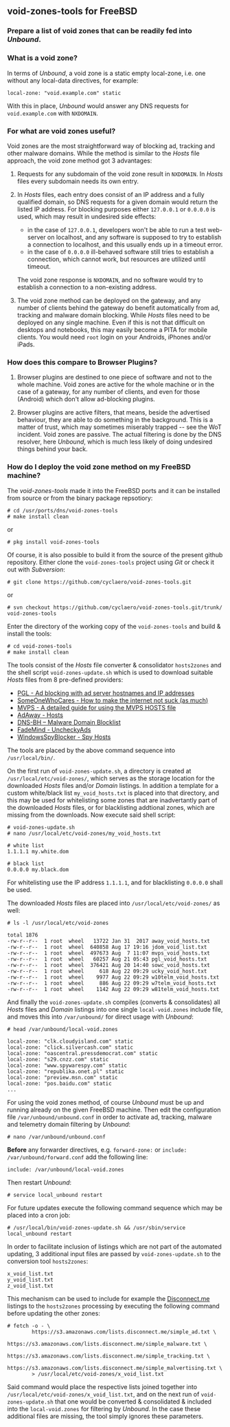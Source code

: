 ## void-zones-tools for FreeBSD
### Prepare a list of void zones that can be readily fed into *Unbound*.

### What is a void zone?

In terms of *Unbound*, a void zone is a static empty local-zone, i.e. one without any local-data directives, for example:
    
    local-zone: "void.example.com" static
    
With this in place, *Unbound* would answer any DNS requests for `void.example.com` with `NXDOMAIN`.


### For what are void zones useful?

Void zones are the most straightforward way of blocking ad, tracking and other malware domains.
While the method is similar to the *Hosts* file approach, the void zone method got 3 advantages:

1. Requests for any subdomain of the void zone result in `NXDOMAIN`.
   In *Hosts* files every subdomain needs its own entry.

2. In *Hosts* files, each entry does consist of an IP address and a fully qualified domain,
   so DNS requests for a given domain would return the listed IP address. For blocking
   purposes either `127.0.0.1` or `0.0.0.0` is used, which may result in undesired side effects:
   
   - in the case of `127.0.0.1`, developers won't be able to run a test web-server on localhost,
     and any software is supposed to try to establish a connection to localhost, and this 
     usually ends up in a timeout error. 
   - in the case of `0.0.0.0` ill-behaved software still tries to establish a connection, which
     cannot work, but resources are utilized until timeout.
   
   The void zone response is `NXDOMAIN`, and no software would try to establish a connection
   to a non-existing address.

3. The void zone method can be deployed on the gateway, and any number of clients behind the
   gateway do benefit automatically from ad, tracking and malware domain blocking. While *Hosts*
   files need to be deployed on any single machine. Even if this is not that difficult on
   desktops and notebooks, this may easily become a PITA for mobile clients. You would need
   `root` login on your Androids, iPhones and/or iPads.


### How does this compare to Browser Plugins?

1. Browser plugins are destined to one piece of software and not to the whole machine.
   Void zones are active for the whole machine or in the case of a gateway, for any
   number of clients, and even for those (Android) which don't allow ad-blocking plugins.

2. Browser plugins are active filters, that means, beside the advertised behaviour, they
   are able to do something in the background. This is a matter of trust, which may
   sometimes miserably trapped -- see the WoT incident. Void zones are passive. The actual
   filtering is done by the DNS resolver, here *Unbound*, which is much less likely of doing
   undesired things behind your back.


### How do I deploy the void zone method on my FreeBSD machine?

The *void-zones-tools* made it into the FreeBSD ports and it can be installed from source or from the binary package repsotiory:

    # cd /usr/ports/dns/void-zones-tools
    # make install clean
    
or

    # pkg install void-zones-tools


Of course, it is also possible to build it from the source of the present github repository. Either clone the `void-zones-tools` project using *Git* or check it out with *Subversion*:

    # git clone https://github.com/cyclaero/void-zones-tools.git

or

    # svn checkout https://github.com/cyclaero/void-zones-tools.git/trunk/ void-zones-tools
    
Enter the directory of the working copy of the `void-zones-tools` and build & install the tools:

    # cd void-zones-tools
    # make install clean
    

The tools consist of the *Hosts* file converter & consolidator `hosts2zones` and the shell script
`void-zones-update.sh` which is used to download suitable *Hosts* files from 8 pre-defined providers:

* [PGL - Ad blocking with ad server hostnames and IP addresses](http://pgl.yoyo.org/adservers/)
* [SomeOneWhoCares - How to make the internet not suck (as much)](http://someonewhocares.org/hosts/zero/)
* [MVPS - A detailed guide for using the MVPS HOSTS file](http://winhelp2002.mvps.org/)
* [AdAway - Hosts](https://github.com/AdAway/AdAway/)
* [DNS-BH – Malware Domain Blocklist](http://www.malwaredomains.com/)
* [FadeMind - UncheckyAds](https://github.com/FadeMind/hosts.extras/)
* [WindowsSpyBlocker - Spy Hosts](https://github.com/crazy-max/WindowsSpyBlocker/)


The tools are placed by the above command sequence into `/usr/local/bin/`.

On the first run of `void-zones-update.sh`, a directory is created at `/usr/local/etc/void-zones/`,
which serves as the storage location for the downloaded *Hosts* files and/or *Domain* listings. In
addition a template for a custom white/black list `my_void_hosts.txt` is placed into that directory,
and this may be used for whitelisting some zones that are inadvertantly part of the downloaded *Hosts* files,
or for blacklisting addtional zones, which are missing from the downloads. Now execute said shell script:

    # void-zones-update.sh
    # nano /usr/local/etc/void-zones/my_void_hosts.txt
    
    # white list
    1.1.1.1 my.white.dom

    # black list
    0.0.0.0 my.black.dom

For whitelisting use the IP address `1.1.1.1`, and for blacklisting `0.0.0.0` shall be used.

The downloaded *Hosts* files are  placed into `/usr/local/etc/void-zones/` as well:

    # ls -l /usr/local/etc/void-zones

    total 1876
    -rw-r--r--  1 root  wheel   13722 Jan 31  2017 away_void_hosts.txt
    -rw-r--r--  1 root  wheel  640858 Aug 17 19:16 jdom_void_list.txt
    -rw-r--r--  1 root  wheel  497673 Aug  7 11:07 mvps_void_hosts.txt
    -rw-r--r--  1 root  wheel   60257 Aug 21 05:43 pgl_void_hosts.txt
    -rw-r--r--  1 root  wheel  376421 Aug 20 14:40 sowc_void_hosts.txt
    -rw-r--r--  1 root  wheel     618 Aug 22 09:29 ucky_void_host.txt
    -rw-r--r--  1 root  wheel    9977 Aug 22 09:29 w10telm_void_hosts.txt
    -rw-r--r--  1 root  wheel     886 Aug 22 09:29 w7telm_void_hosts.txt
    -rw-r--r--  1 root  wheel    1142 Aug 22 09:29 w81telm_void_hosts.txt

And finally the `void-zones-update.sh` compiles (converts & consolidates) all *Hosts* files
and *Domain* listings into one single `local-void.zones` include file, and moves this into
`/var/unbound/` for direct usage with *Unbound*:

    # head /var/unbound/local-void.zones
    
    local-zone: "clk.cloudyisland.com" static
    local-zone: "click.silvercash.com" static
    local-zone: "oascentral.pressdemocrat.com" static
    local-zone: "s29.cnzz.com" static
    local-zone: "www.spywarespy.com" static
    local-zone: "republika.onet.pl" static
    local-zone: "preview.msn.com" static
    local-zone: "pos.baidu.com" static
    ...

For using the void zones method, of course *Unbound* must be up and running already on the given FreeBSD machine.
Then edit the configuration file `/var/unbound/unbound.conf` in order to activate ad, tracking, malware and telemetry domain
filtering by *Unbound*:

    # nano /var/unbound/unbound.conf

**Before** any forwarder directives, e.g. `forward-zone:` or `include: /var/unbound/forward.conf` add the following line:

    include: /var/unbound/local-void.zones

Then restart *Unbound*:

    # service local_unbound restart

For future updates execute the following command sequence which may be placed into a cron job:

    # /usr/local/bin/void-zones-update.sh && /usr/sbin/service local_unbound restart

In order to facilitate inclusion of listings which are not part of the automated updating, 3 additional input files are
passed by `void-zones-update.sh` to the conversion tool `hosts2zones`:

    x_void_list.txt
    y_void_list.txt
    z_void_list.txt
    
This mechanism can be used to include for example the [Disconnect.me](https://github.com/chrisaljoudi/uBlock/issues/1406)
listings to the `hosts2zones` processing by executing the following command before updating the other zones:

    # fetch -o - \
            https://s3.amazonaws.com/lists.disconnect.me/simple_ad.txt \
            https://s3.amazonaws.com/lists.disconnect.me/simple_malware.txt \
            https://s3.amazonaws.com/lists.disconnect.me/simple_tracking.txt \
            https://s3.amazonaws.com/lists.disconnect.me/simple_malvertising.txt \
            > /usr/local/etc/void-zones/x_void_list.txt

Said command would place the respective lists joined together into `/usr/local/etc/void-zones/x_void_list.txt`, and on the
next run of `void-zones-update.sh` that one would be  converted & consolidated & included into the `local-void.zones` for
filtering by *Unbound*. In the case these additional files are missing, the tool simply ignores these parameters.
